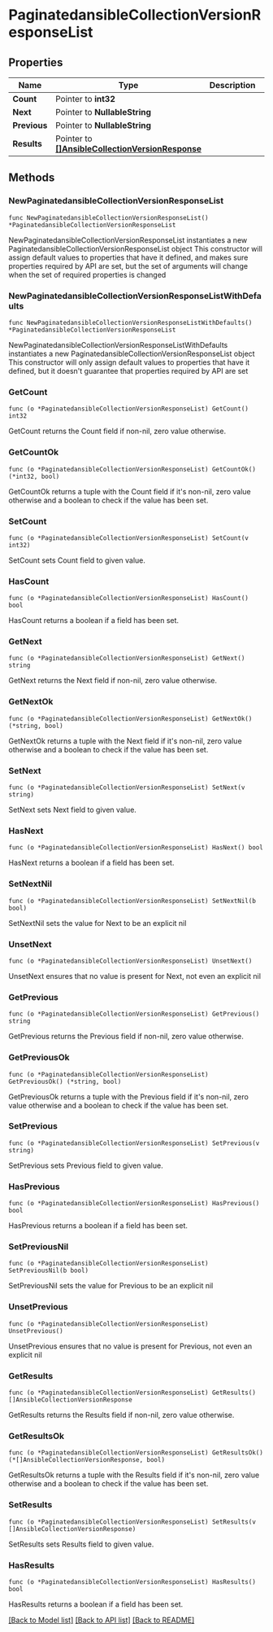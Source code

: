 # PaginatedansibleCollectionVersionResponseList

## Properties

Name | Type | Description | Notes
------------ | ------------- | ------------- | -------------
**Count** | Pointer to **int32** |  | [optional] 
**Next** | Pointer to **NullableString** |  | [optional] 
**Previous** | Pointer to **NullableString** |  | [optional] 
**Results** | Pointer to [**[]AnsibleCollectionVersionResponse**](AnsibleCollectionVersionResponse.md) |  | [optional] 

## Methods

### NewPaginatedansibleCollectionVersionResponseList

`func NewPaginatedansibleCollectionVersionResponseList() *PaginatedansibleCollectionVersionResponseList`

NewPaginatedansibleCollectionVersionResponseList instantiates a new PaginatedansibleCollectionVersionResponseList object
This constructor will assign default values to properties that have it defined,
and makes sure properties required by API are set, but the set of arguments
will change when the set of required properties is changed

### NewPaginatedansibleCollectionVersionResponseListWithDefaults

`func NewPaginatedansibleCollectionVersionResponseListWithDefaults() *PaginatedansibleCollectionVersionResponseList`

NewPaginatedansibleCollectionVersionResponseListWithDefaults instantiates a new PaginatedansibleCollectionVersionResponseList object
This constructor will only assign default values to properties that have it defined,
but it doesn't guarantee that properties required by API are set

### GetCount

`func (o *PaginatedansibleCollectionVersionResponseList) GetCount() int32`

GetCount returns the Count field if non-nil, zero value otherwise.

### GetCountOk

`func (o *PaginatedansibleCollectionVersionResponseList) GetCountOk() (*int32, bool)`

GetCountOk returns a tuple with the Count field if it's non-nil, zero value otherwise
and a boolean to check if the value has been set.

### SetCount

`func (o *PaginatedansibleCollectionVersionResponseList) SetCount(v int32)`

SetCount sets Count field to given value.

### HasCount

`func (o *PaginatedansibleCollectionVersionResponseList) HasCount() bool`

HasCount returns a boolean if a field has been set.

### GetNext

`func (o *PaginatedansibleCollectionVersionResponseList) GetNext() string`

GetNext returns the Next field if non-nil, zero value otherwise.

### GetNextOk

`func (o *PaginatedansibleCollectionVersionResponseList) GetNextOk() (*string, bool)`

GetNextOk returns a tuple with the Next field if it's non-nil, zero value otherwise
and a boolean to check if the value has been set.

### SetNext

`func (o *PaginatedansibleCollectionVersionResponseList) SetNext(v string)`

SetNext sets Next field to given value.

### HasNext

`func (o *PaginatedansibleCollectionVersionResponseList) HasNext() bool`

HasNext returns a boolean if a field has been set.

### SetNextNil

`func (o *PaginatedansibleCollectionVersionResponseList) SetNextNil(b bool)`

 SetNextNil sets the value for Next to be an explicit nil

### UnsetNext
`func (o *PaginatedansibleCollectionVersionResponseList) UnsetNext()`

UnsetNext ensures that no value is present for Next, not even an explicit nil
### GetPrevious

`func (o *PaginatedansibleCollectionVersionResponseList) GetPrevious() string`

GetPrevious returns the Previous field if non-nil, zero value otherwise.

### GetPreviousOk

`func (o *PaginatedansibleCollectionVersionResponseList) GetPreviousOk() (*string, bool)`

GetPreviousOk returns a tuple with the Previous field if it's non-nil, zero value otherwise
and a boolean to check if the value has been set.

### SetPrevious

`func (o *PaginatedansibleCollectionVersionResponseList) SetPrevious(v string)`

SetPrevious sets Previous field to given value.

### HasPrevious

`func (o *PaginatedansibleCollectionVersionResponseList) HasPrevious() bool`

HasPrevious returns a boolean if a field has been set.

### SetPreviousNil

`func (o *PaginatedansibleCollectionVersionResponseList) SetPreviousNil(b bool)`

 SetPreviousNil sets the value for Previous to be an explicit nil

### UnsetPrevious
`func (o *PaginatedansibleCollectionVersionResponseList) UnsetPrevious()`

UnsetPrevious ensures that no value is present for Previous, not even an explicit nil
### GetResults

`func (o *PaginatedansibleCollectionVersionResponseList) GetResults() []AnsibleCollectionVersionResponse`

GetResults returns the Results field if non-nil, zero value otherwise.

### GetResultsOk

`func (o *PaginatedansibleCollectionVersionResponseList) GetResultsOk() (*[]AnsibleCollectionVersionResponse, bool)`

GetResultsOk returns a tuple with the Results field if it's non-nil, zero value otherwise
and a boolean to check if the value has been set.

### SetResults

`func (o *PaginatedansibleCollectionVersionResponseList) SetResults(v []AnsibleCollectionVersionResponse)`

SetResults sets Results field to given value.

### HasResults

`func (o *PaginatedansibleCollectionVersionResponseList) HasResults() bool`

HasResults returns a boolean if a field has been set.


[[Back to Model list]](../README.md#documentation-for-models) [[Back to API list]](../README.md#documentation-for-api-endpoints) [[Back to README]](../README.md)


